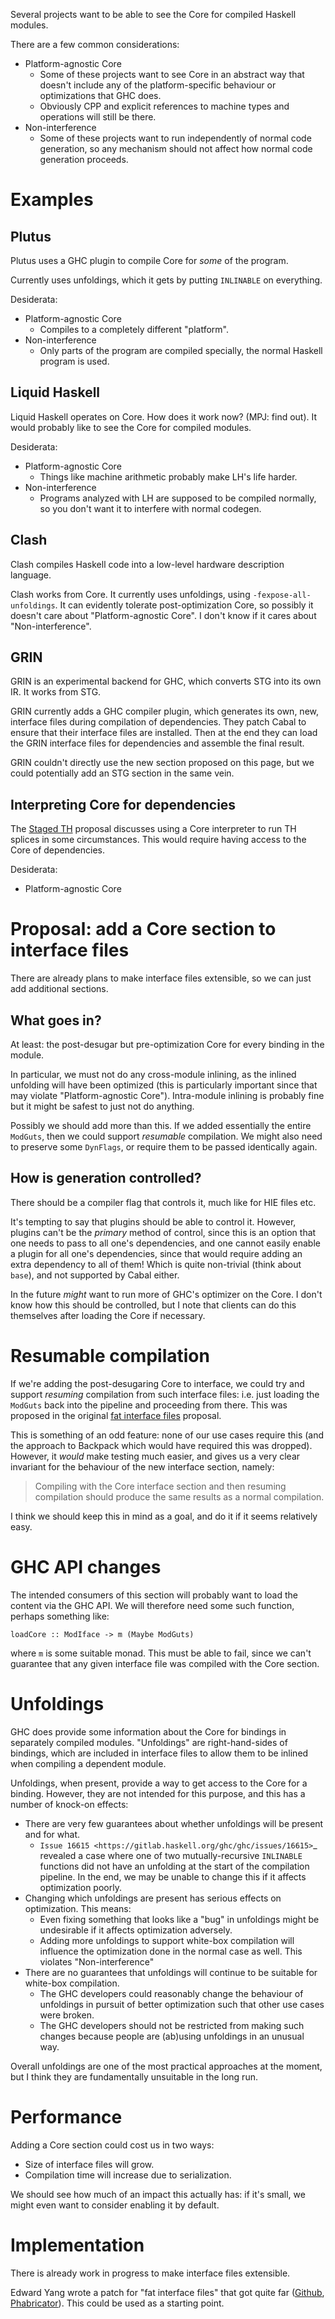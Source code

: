 Several projects want to be able to see the Core for compiled Haskell modules.

There are a few common considerations:
- Platform-agnostic Core
    - Some of these projects want to see Core in an abstract way that doesn't include any of the platform-specific behaviour or optimizations that GHC does. 
    - Obviously CPP and explicit references to machine types and operations will still be there. 
- Non-interference
    - Some of these projects want to run independently of normal code generation, so any mechanism should not affect how normal code generation proceeds.

# Examples

## Plutus

Plutus uses a GHC plugin to compile Core for *some* of the program.

Currently uses unfoldings, which it gets by putting `INLINABLE` on everything.

Desiderata:
- Platform-agnostic Core
    - Compiles to a completely different "platform".
- Non-interference
    - Only parts of the program are compiled specially, the normal Haskell program is used.

## Liquid Haskell

Liquid Haskell operates on Core. How does it work now? (MPJ: find out). It would probably like to see the Core for compiled modules.

Desiderata:
- Platform-agnostic Core
    - Things like machine arithmetic probably make LH's life harder.
- Non-interference
    - Programs analyzed with LH are supposed to be compiled normally, so you don't want it to interfere with normal codegen.

## Clash

Clash compiles Haskell code into a low-level hardware description language. 

Clash works from Core. It currently uses unfoldings, using `-fexpose-all-unfoldings`. It can evidently tolerate post-optimization Core, so possibly it doesn't care about "Platform-agnostic Core". I don't know if it cares about "Non-interference".

## GRIN

GRIN is an experimental backend for GHC, which converts STG into its own IR. It
works from STG.

GRIN currently adds a GHC compiler plugin, which generates its own, new,
interface files during compilation of dependencies. They patch Cabal to ensure
that their interface files are installed. Then at the end they can load the GRIN
interface files for dependencies and assemble the final result.

GRIN couldn't directly use the new section proposed on this page, but we could potentially add an STG section in the same vein.

## Interpreting Core for dependencies

The [Staged TH](https://github.com/ghc-proposals/ghc-proposals/pull/243) proposal discusses using a Core interpreter to run TH splices in some circumstances. This would require having access to the Core of dependencies.

Desiderata:
- Platform-agnostic Core

# Proposal: add a Core section to interface files

There are already plans to make interface files extensible, so we can just add additional sections.

## What goes in?

At least: the post-desugar but pre-optimization Core for every binding in the module.

In particular, we must not do any cross-module inlining, as the inlined unfolding will have been optimized (this is particularly important since that may violate "Platform-agnostic Core"). Intra-module inlining is probably fine but it might be safest to just not do anything.

Possibly we should add more than this. If we added essentially the entire `ModGuts`, then we could support *resumable* compilation. We might also need to preserve some `DynFlags`, or require them to be passed identically again.

## How is generation controlled?

There should be a compiler flag that controls it, much like for HIE files etc.

It's tempting to say that plugins should be able to control it. However, plugins can't be the *primary* method of control, since this is an option that one needs to pass to all one's dependencies, and one cannot easily enable a plugin for all one's dependencies, since that would require adding an extra dependency to all of them! Which is quite non-trivial (think about `base`), and not supported by Cabal either.

In the future *might* want to run more of GHC's optimizer on the Core. I don't know how this should be controlled, but I note that clients can do this themselves after loading the Core if necessary.

# Resumable compilation

If we're adding the post-desugaring Core to interface, we could try and support *resuming* compilation from such interface files: i.e. just loading the `ModGuts` back into the pipeline and proceeding from there. This was proposed in the original [fat interface files](https://gitlab.haskell.org/ghc/ghc/issues/10871) proposal.

This is something of an odd feature: none of our use cases require this (and the approach to Backpack which would have required this was dropped). However, it *would* make testing much easier, and gives us a very clear invariant for the behaviour of the new interface section, namely:

> Compiling with the Core interface section and then resuming compilation should produce the same results as a normal compilation.

I think we should keep this in mind as a goal, and do it if it seems relatively easy.

# GHC API changes

The intended consumers of this section will probably want to load the content via the GHC API. We will therefore need some such function, perhaps something like:
```
loadCore :: ModIface -> m (Maybe ModGuts)
```
where `m` is some suitable monad. This must be able to fail, since we can't guarantee that any given interface file was compiled with the Core section.

# Unfoldings

GHC does provide some information about the Core for bindings in separately
compiled modules. "Unfoldings" are right-hand-sides of bindings, which are
included in interface files to allow them to be inlined when compiling a
dependent module.

Unfoldings, when present, provide a way to get access to the Core for a binding.
However, they are not intended for this purpose, and this has a number of
knock-on effects:

- There are very few guarantees about whether unfoldings will be present and for
  what.
  - `Issue 16615 <https://gitlab.haskell.org/ghc/ghc/issues/16615>`_ revealed a case where
    one of two mutually-recursive ``INLINABLE`` functions did not have an
    unfolding at the start of the compilation pipeline. In the end, we may be
    unable to change this if it affects optimization poorly.
- Changing which unfoldings are present has serious effects on optimization.
  This means:
  - Even fixing something that looks like a "bug" in unfoldings might be
    undesirable if it affects optimization adversely.
  - Adding more unfoldings to support white-box compilation will influence the
    optimization done in the normal case as well. This violates "Non-interference"
- There are no guarantees that unfoldings will continue to be suitable for
  white-box compilation.
  - The GHC developers could reasonably change the behaviour of unfoldings in
    pursuit of better optimization such that other use cases were broken.
  - The GHC developers should not be restricted from making such changes
    because people are (ab)using unfoldings in an unusual way.

Overall unfoldings are one of the most practical approaches at the moment, but I
think they are fundamentally unsuitable in the long run.

# Performance

Adding a Core section could cost us in two ways:
- Size of interface files will grow.
- Compilation time will increase due to serialization.

We should see how much of an impact this actually has: if it's small, we might even want to consider enabling it by default.

# Implementation

There is already work in progress to make interface files extensible.

Edward Yang wrote a patch for "fat interface files" that got quite far ([Github](https://github.com/ezyang/ghc/tree/ghc-fat-interface), [Phabricator](https://phabricator.haskell.org/D1318>)). This could be used as a starting point.